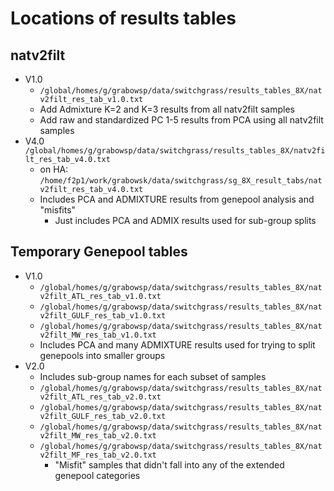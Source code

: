 # Locations of results tables

## natv2filt
* V1.0
  * `/global/homes/g/grabowsp/data/switchgrass/results_tables_8X/natv2filt_res_tab_v1.0.txt`
  * Add Admixture K=2 and K=3 results from all natv2filt samples
  * Add raw and standardized PC 1-5 results from PCA using all natv2filt samples
* V4.0
  `/global/homes/g/grabowsp/data/switchgrass/results_tables_8X/natv2filt_res_tab_v4.0.txt`
  * on HA: `/home/f2p1/work/grabowsk/data/switchgrass/sg_8X_result_tabs/natv2filt_res_tab_v4.0.txt`
  * Includes PCA and ADMIXTURE results from genepool analysis and "misfits"
    * Just includes PCA and ADMIX results used for sub-group splits

## Temporary Genepool tables
* V1.0
  * `/global/homes/g/grabowsp/data/switchgrass/results_tables_8X/natv2filt_ATL_res_tab_v1.0.txt`
  * `/global/homes/g/grabowsp/data/switchgrass/results_tables_8X/natv2filt_GULF_res_tab_v1.0.txt`
  * `/global/homes/g/grabowsp/data/switchgrass/results_tables_8X/natv2filt_MW_res_tab_v1.0.txt`
  * Includes PCA and many ADMIXTURE results used for trying to split genepools
into smaller groups
* V2.0
  * Includes sub-group names for each subset of samples
  * `/global/homes/g/grabowsp/data/switchgrass/results_tables_8X/natv2filt_ATL_res_tab_v2.0.txt`
  * `/global/homes/g/grabowsp/data/switchgrass/results_tables_8X/natv2filt_GULF_res_tab_v2.0.txt`
  * `/global/homes/g/grabowsp/data/switchgrass/results_tables_8X/natv2filt_MW_res_tab_v2.0.txt`
  * `/global/homes/g/grabowsp/data/switchgrass/results_tables_8X/natv2filt_MF_res_tab_v2.0.txt`
    * "Misfit" samples that didn't fall into any of the extended genepool 
categories



